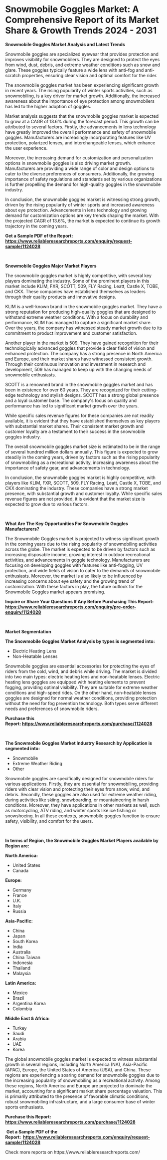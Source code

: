 <p><h1>Snowmobile Goggles Market: A Comprehensive Report of its Market Share & Growth Trends 2024 - 2031</h1></p><p><strong>Snowmobile Goggles Market Analysis and Latest Trends</strong></p>
<p><p>Snowmobile goggles are specialized eyewear that provides protection and improves visibility for snowmobilers. They are designed to protect the eyes from wind, dust, debris, and extreme weather conditions such as snow and glare. These goggles typically feature a wide lens with anti-fog and anti-scratch properties, ensuring clear vision and optimal comfort for the rider.</p><p>The snowmobile goggles market has been experiencing significant growth in recent years. The rising popularity of winter sports activities, such as snowmobiling, is a key driver for market growth. Additionally, the increased awareness about the importance of eye protection among snowmobilers has led to the higher adoption of goggles.</p><p>Market analysis suggests that the snowmobile goggles market is expected to grow at a CAGR of 13.6% during the forecast period. This growth can be attributed to several factors. Firstly, the advancements in lens technology have greatly improved the overall performance and safety of snowmobile goggles. Manufacturers are increasingly incorporating features like UV protection, polarized lenses, and interchangeable lenses, which enhance the user experience.</p><p>Moreover, the increasing demand for customization and personalization options in snowmobile goggles is also driving market growth. Manufacturers are providing a wide range of color and design options to cater to the diverse preferences of consumers. Additionally, the growing importance of safety regulations and standards set by various organizations is further propelling the demand for high-quality goggles in the snowmobile industry.</p><p>In conclusion, the snowmobile goggles market is witnessing strong growth, driven by the rising popularity of winter sports and increased awareness about eye protection. Advancements in lens technology and growing demand for customization options are key trends shaping the market. With the projected CAGR of 13.6%, the market is expected to continue its growth trajectory in the coming years.</p></p>
<p><strong>Get a Sample PDF of the Report:&nbsp; <a href="https://www.reliableresearchreports.com/enquiry/request-sample/1124028">https://www.reliableresearchreports.com/enquiry/request-sample/1124028</a></strong></p>
<p>&nbsp;</p>
<p><strong>Snowmobile Goggles Major Market Players</strong></p>
<p><p>The snowmobile goggles market is highly competitive, with several key players dominating the industry. Some of the prominent players in this market include KLIM, FXR, SCOTT, 509, FLY Racing, Leatt, Castle X, TOBE, and CKX. These companies have established themselves as leaders through their quality products and innovative designs.</p><p>KLIM is a well-known brand in the snowmobile goggles market. They have a strong reputation for producing high-quality goggles that are designed to withstand extreme weather conditions. With a focus on durability and performance, KLIM has managed to capture a significant market share. Over the years, the company has witnessed steady market growth due to its commitment to product improvement and customer satisfaction.</p><p>Another player in the market is 509. They have gained recognition for their technologically advanced goggles that provide a clear field of vision and enhanced protection. The company has a strong presence in North America and Europe, and their market shares have witnessed consistent growth. Through their continuous innovation and investment in research and development, 509 has managed to keep up with the changing needs of snowmobile enthusiasts.</p><p>SCOTT is a renowned brand in the snowmobile goggles market and has been in existence for over 60 years. They are recognized for their cutting-edge technology and stylish designs. SCOTT has a strong global presence and a loyal customer base. The company's focus on quality and performance has led to significant market growth over the years.</p><p>While specific sales revenue figures for these companies are not readily available, it is evident that they have established themselves as key players with substantial market shares. Their consistent market growth and customer loyalty are a testament to their success in the snowmobile goggles industry.</p><p>The overall snowmobile goggles market size is estimated to be in the range of several hundred million dollars annually. This figure is expected to grow steadily in the coming years, driven by factors such as the rising popularity of snowmobiling as a recreational activity, increasing awareness about the importance of safety gear, and advancements in technology.</p><p>In conclusion, the snowmobile goggles market is highly competitive, with players like KLIM, FXR, SCOTT, 509, FLY Racing, Leatt, Castle X, TOBE, and CKX dominating the industry. These companies have a strong market presence, with substantial growth and customer loyalty. While specific sales revenue figures are not provided, it is evident that the market size is expected to grow due to various factors.</p></p>
<p>&nbsp;</p>
<p><strong>What Are The Key Opportunities For Snowmobile Goggles Manufacturers?</strong></p>
<p><p>The Snowmobile Goggles market is projected to witness significant growth in the coming years due to the rising popularity of snowmobiling activities across the globe. The market is expected to be driven by factors such as increasing disposable income, growing interest in outdoor recreational activities, and advancements in goggle technology. Manufacturers are focusing on developing goggles with features like anti-fogging, UV protection, and wide fields of vision to cater to the demands of snowmobile enthusiasts. Moreover, the market is also likely to be influenced by increasing concerns about eye safety and the growing trend of customization. With these factors in play, the future outlook for the Snowmobile Goggles market appears promising.</p></p>
<p><strong>Inquire or Share Your Questions If Any Before Purchasing This Report: <a href="https://www.reliableresearchreports.com/enquiry/pre-order-enquiry/1124028">https://www.reliableresearchreports.com/enquiry/pre-order-enquiry/1124028</a></strong></p>
<p>&nbsp;</p>
<p><strong>Market Segmentation</strong></p>
<p><strong>The Snowmobile Goggles Market Analysis by types is segmented into:</strong></p>
<p><ul><li>Electric Heating Lens</li><li>Non-Heatable Lenses</li></ul></p>
<p><p>Snowmobile goggles are essential accessories for protecting the eyes of riders from the cold, wind, and debris while driving. The market is divided into two main types: electric heating lens and non-heatable lenses. Electric heating lens goggles are equipped with heating elements to prevent fogging, providing optimal visibility. They are suitable for extreme weather conditions and high-speed rides. On the other hand, non-heatable lenses goggles are designed for normal weather conditions, providing protection without the need for fog prevention technology. Both types serve different needs and preferences of snowmobile riders.</p></p>
<p><strong>Purchase this Report:&nbsp;<a href="https://www.reliableresearchreports.com/purchase/1124028">https://www.reliableresearchreports.com/purchase/1124028</a></strong></p>
<p>&nbsp;</p>
<p><strong>The Snowmobile Goggles Market Industry Research by Application is segmented into:</strong></p>
<p><ul><li>Snowmobile</li><li>Extreme Weather Riding</li><li>Other</li></ul></p>
<p><p>Snowmobile goggles are specifically designed for snowmobile riders for various applications. Firstly, they are essential for snowmobiling, providing riders with clear vision and protecting their eyes from snow, wind, and debris. Secondly, these goggles are also used for extreme weather riding, during activities like skiing, snowboarding, or mountaineering in harsh conditions. Moreover, they have applications in other markets as well, such as motorcycling, ATV riding, and winter sports like ice fishing or snowshoeing. In all these contexts, snowmobile goggles function to ensure safety, visibility, and comfort for the users.</p></p>
<p>&nbsp;</p>
<p><strong>In terms of Region, the Snowmobile Goggles Market Players available by Region are:</strong></p>
<p>
    <p> <strong> North America: </strong>
        <ul>
            <li>United States</li>
            <li>Canada</li>
        </ul>
        </p> 
    <p> <strong> Europe: </strong>
        <ul>
            <li>Germany</li>
            <li>France</li>
            <li>U.K.</li>
            <li>Italy</li>
            <li>Russia</li>
        </ul>
        </p> 
    <p> <strong> Asia-Pacific: </strong>
        <ul>
            <li>China</li>
            <li>Japan</li>
            <li>South Korea</li>
            <li>India</li>
            <li>Australia</li>
            <li>China Taiwan</li>
            <li>Indonesia</li>
            <li>Thailand</li>
            <li>Malaysia</li>
        </ul>
        </p> 
    <p> <strong> Latin America: </strong>
        <ul>
            <li>Mexico</li>
            <li>Brazil</li>
            <li>Argentina Korea</li>
            <li>Colombia</li>
        </ul>
        </p> 
    <p> <strong> Middle East & Africa: </strong>
        <ul>
            <li>Turkey</li>
            <li>Saudi</li>
            <li>Arabia</li>
            <li>UAE</li>
            <li>Korea</li>
        </ul>
    </p>
    </p>
<p><p>The global snowmobile goggles market is expected to witness substantial growth in several regions, including North America (NA), Asia-Pacific (APAC), Europe, the United States of America (USA), and China. These regions are experiencing a soaring demand for snowmobile goggles due to the increasing popularity of snowmobiling as a recreational activity. Among these regions, North America and Europe are projected to dominate the market, accounting for a significant market share percentage valuation. This is primarily attributed to the presence of favorable climatic conditions, robust snowmobiling infrastructure, and a large consumer base of winter sports enthusiasts.</p></p>
<p><strong>Purchase this Report: <a href="https://www.reliableresearchreports.com/purchase/1124028">https://www.reliableresearchreports.com/purchase/1124028</a></strong></p>
<p>&nbsp;<strong>Get a Sample PDF of the Report:&nbsp;&nbsp;<a href="https://www.reliableresearchreports.com/enquiry/request-sample/1124028">https://www.reliableresearchreports.com/enquiry/request-sample/1124028</a></strong></p>
<p><strong></strong></p>
<p>Check more reports on https://www.reliableresearchreports.com/</p>